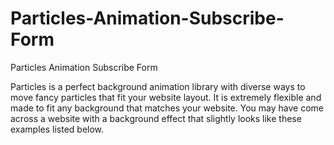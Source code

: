 # Particles-Animation-Subscribe-Form
Particles Animation Subscribe Form

Particles is a perfect background animation library with diverse ways to move fancy particles that fit your website layout. It is extremely flexible and made to fit any background that matches your website. You may have come across a website with a background effect that slightly looks like these examples listed below.
